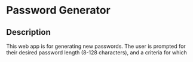# Password Generator

## Description

This web app is for generating new passwords. The user is prompted for their desired password length (8-128 characters), and a criteria for which 